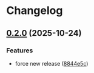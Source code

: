 # Changelog

## [0.2.0](https://github.com/constructions-incongrues/flarum-lite-youtube/compare/0.1.1...v0.2.0) (2025-10-24)


### Features

* force new release ([8844e5c](https://github.com/constructions-incongrues/flarum-lite-youtube/commit/8844e5c6b4396d5e5b3f0dc3dd1f738871fb3358))
